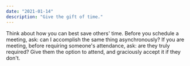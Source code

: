 ```yaml
---
date: "2021-01-14"
description: "Give the gift of time."
---
```


Think about how you can best save others' time. Before you schedule a meeting, ask: can I accomplish the same thing asynchronously? If you are meeting, before requiring someone's attendance, ask: are they truly required? Give them the option to attend, and graciously accept it if they don't.  